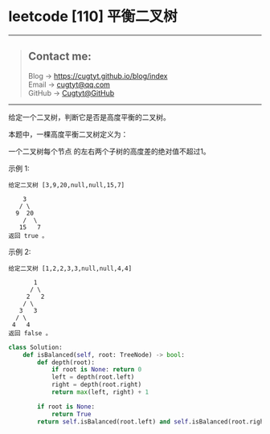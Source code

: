 # leetcode [110] 平衡二叉树

---
> ## Contact me:
> Blog -> <https://cugtyt.github.io/blog/index>  
> Email -> <cugtyt@qq.com>  
> GitHub -> [Cugtyt@GitHub](https://github.com/Cugtyt)

---

给定一个二叉树，判断它是否是高度平衡的二叉树。

本题中，一棵高度平衡二叉树定义为：

一个二叉树每个节点 的左右两个子树的高度差的绝对值不超过1。

示例 1:
```
给定二叉树 [3,9,20,null,null,15,7]

    3
   / \
  9  20
    /  \
   15   7
返回 true 。
```

示例 2:
```
给定二叉树 [1,2,2,3,3,null,null,4,4]

       1
      / \
     2   2
    / \
   3   3
  / \
 4   4
返回 false 。
```

``` python
class Solution:
    def isBalanced(self, root: TreeNode) -> bool:
        def depth(root):
            if root is None: return 0
            left = depth(root.left)
            right = depth(root.right)
            return max(left, right) + 1

        if root is None:
            return True
        return self.isBalanced(root.left) and self.isBalanced(root.right) and abs(depth(root.left) - depth(root.right)) < 2
```
